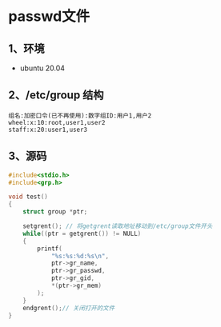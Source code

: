 # passwd文件



## 1、环境

- ubuntu 20.04



## 2、/etc/group 结构



```
组名:加密口令(已不再使用):数字组ID:用户1,用户2
wheel:x:10:root,user1,user2
staff:x:20:user1,user3

```



## 3、源码



```c
#include<stdio.h>
#include<grp.h>

void test()
{
    struct group *ptr;

    setgrent(); // 将getgrent读取地址移动到/etc/group文件开头
    while((ptr = getgrent()) != NULL)
    {
        printf(
            "%s:%s:%d:%s\n",
            ptr->gr_name,
            ptr->gr_passwd,
            ptr->gr_gid,
            *(ptr->gr_mem)
        );
    }
    endgrent();// 关闭打开的文件
}
```



